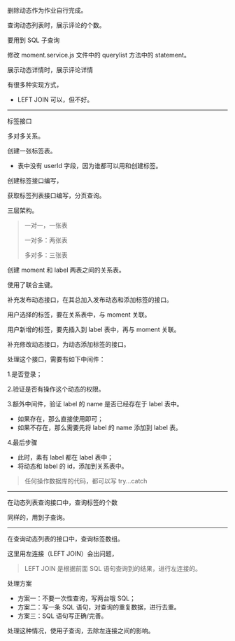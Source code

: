 删除动态作为作业自行完成。



查询动态列表时，展示评论的个数。

要用到 SQL 子查询

修改 moment.service.js 文件中的 querylist 方法中的 statement。



展示动态详情时，展示评论详情

有很多种实现方式，

- LEFT JOIN 可以，但不好。

---

标签接口

多对多关系。

创建一张标签表。

- 表中没有 userId 字段，因为谁都可以用和创建标签。

创建标签接口编写，

获取标签列表接口编写，分页查询。

三层架构。

> 一对一，一张表
>
> 一对多：两张表
>
> 多对多：三张表



创建 moment 和 label 两表之间的关系表。

使用了联合主键。



补充发布动态接口，在其总加入发布动态和添加标签的接口。

用户选择的标签，要在关系表中，与 moment 关联。

用户新增的标签，要先插入到 label 表中，再与 moment 关联。



补充修改动态接口，为动态添加标签的接口。

处理这个接口，需要有如下中间件：

1.是否登录；

2.验证是否有操作这个动态的权限。

3.额外中间件，验证 label 的 name 是否已经存在于 label 表中。

- 如果存在，那么直接使用即可；
- 如果不存在，那么需要先将 label 的 name 添加到 label 表。

4.最后步骤

- 此时，素有 label 都在 label 表中；
- 将动态和 label 的 id，添加到关系表中。



> 任何操作数据库的代码，都可以写 try...catch

---

在动态列表查询接口中，查询标签的个数

同样的，用到子查询。

---

在查询动态列表的接口中，查询标签数组。

这里用左连接（LEFT JOIN）会出问题，

> LEFT JOIN 是根据前面 SQL 语句查询到的结果，进行左连接的。

处理方案

- 方案一：不要一次性查询，写两台哦 SQL；
- 方案二：写一条 SQL 语句，对查询的重复数据，进行去重。
- 方案三：SQL 语句写正确/完善。

处理这种情况，使用子查询，去除左连接之间的影响。
